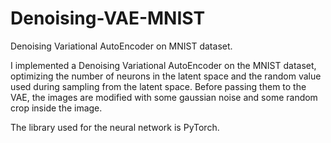# Denoising-VAE-MNIST

Denoising Variational AutoEncoder on MNIST dataset.

I implemented a Denoising Variational AutoEncoder on the MNIST dataset, optimizing the number of neurons in the latent space and the random value used during sampling from the latent space. Before passing them to the VAE, the images are modified with some gaussian noise and some random crop inside the image.

The library used for the neural network is PyTorch.
